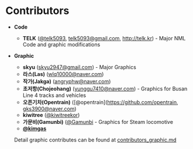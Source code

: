 # Contributors
 * **Code**
   * **TELK** ([@telk5093](https://github.com/telk5093), telk5093@gmail.com, http://telk.kr) - Major NML Code and graphic modifications
 * **Graphic**
   * **skyu** (skyu2947@gmail.com) - Major Graphics
   * **라스(Las)** (wlq10000@naver.com)
   * **작가(Jakga)** (angryphw@naver.com)
   * **초저항(Chojeohang)** (yunggu7410@naver.com) - Graphics for Busan Line 4 tracks and vehicles
   * **오픈기차(Opentrain)** ([@opentrain](https://github.com/opentrain, gks3900@naver.com)
   * **kiwitree** ([@kiwitreekor](https://github.com/kiwitreekor))
   * **가문비(Gamunbi)** ([@Gamunbi](https://github.com/Gamunbi) - Graphics for Steam locomotive
   * **[@kimgas](https://github.com/kimgas)**

   Detail graphic contributes can be found at [contributors_graphic.md](./contributors_graphic.md)